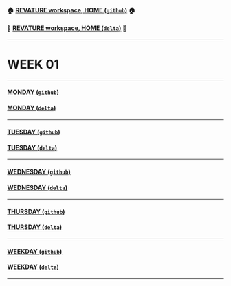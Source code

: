 #### :house: [REVATURE workspace, HOME (`github`)](https://github.com/joedonline/REVATURE__workspace)  :house:
#### :house_with_garden: [REVATURE workspace, HOME (`delta`)](https://github.com/deltachannel/REVATURE__workspace) :house_with_garden:
---
# WEEK 01

---
#### [MONDAY (`github`)](https://github.com/joedonline/REVATURE__workspace/tree/master/WEEK__01/__01_MONDAY)
#### [MONDAY (`delta`)](https://github.com/deltachannel/REVATURE__workspace/tree/master/WEEK__01/__01_MONDAY)

---
#### [TUESDAY (`github`)](https://github.com/joedonline/REVATURE__workspace/tree/master/WEEK__01/__02_TUESDAY)
#### [TUESDAY (`delta`)](https://github.com/deltachannel/REVATURE__workspace/tree/master/WEEK__01/__02_TUESDAY)

---
#### [WEDNESDAY (`github`)](https://github.com/joedonline/REVATURE__workspace/tree/master/WEEK__01/__03_WEDNESDAY)
#### [WEDNESDAY (`delta`)](https://github.com/deltachannel/REVATURE__workspace/tree/master/WEEK__01/__03_WEDNESDAY)

---
#### [THURSDAY (`github`)](https://github.com/joedonline/REVATURE__workspace/tree/master/WEEK__01/__04_THURSDAY)
#### [THURSDAY (`delta`)](https://github.com/deltachannel/REVATURE__workspace/tree/master/WEEK__01/__04_THURSDAY)

---
#### [WEEKDAY (`github`)](https://github.com/joedonline/REVATURE__workspace/tree/master/WEEK__01/__nn_WEEKDAY)
#### [WEEKDAY (`delta`)](https://github.com/deltachannel/REVATURE__workspace/tree/master/WEEK__01/__nn_WEEKDAY)

---
